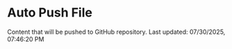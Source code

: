 # Auto Push File

Content that will be pushed to GitHub repository.
Last updated: 07/30/2025, 07:46:20 PM